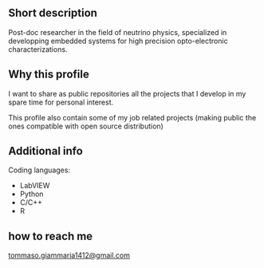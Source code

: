 ## Short description

Post-doc researcher in the field of neutrino physics, specialized in developping embedded systems for high precision opto-electronic characterizations.

## Why this profile

I want to share as public repositories all the projects that I develop in my spare time for personal interest.

This profile also contain some of my job related projects (making public the ones compatible with open source distribution)

## Additional info
Coding languages: 
- LabVIEW
- Python
- C/C++
- R

## how to reach me
tommaso.giammaria1412@gmail.com

